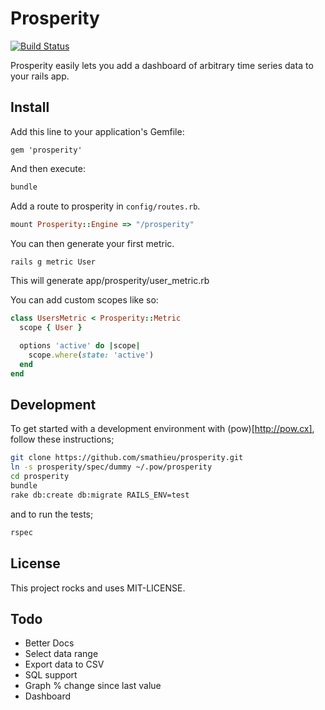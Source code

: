 # Prosperity

[![Build Status](https://travis-ci.org/smathieu/prosperity.png)](https://travis-ci.org/smathieu/prosperity)

Prosperity easily lets you add a dashboard of arbitrary time series data to your rails app.

## Install

Add this line to your application's Gemfile:

```
gem 'prosperity'
```

And then execute:

```bash
bundle
```

Add a route to prosperity in ```config/routes.rb```.

```ruby
mount Prosperity::Engine => "/prosperity"
```

You can then generate your first metric.

```bash
rails g metric User
```

This will generate app/prosperity/user_metric.rb

You can add custom scopes like so:

```ruby
class UsersMetric < Prosperity::Metric
  scope { User }

  options 'active' do |scope|
    scope.where(state: 'active')
  end
end
```

## Development

To get started with a development environment with (pow)[http://pow.cx], follow these instructions;

```bash
git clone https://github.com/smathieu/prosperity.git
ln -s prosperity/spec/dummy ~/.pow/prosperity
cd prosperity
bundle
rake db:create db:migrate RAILS_ENV=test
```

and to run the tests;
```bash
rspec
```

## License

This project rocks and uses MIT-LICENSE.

## Todo

- Better Docs
- Select data range
- Export data to CSV
- SQL support
- Graph % change since last value
- Dashboard
